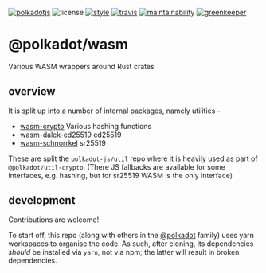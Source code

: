 [![polkadotjs](https://img.shields.io/badge/polkadot-js-orange.svg?style=flat-square)](https://polkadot.js.org)
![license](https://img.shields.io/badge/License-Apache%202.0-blue.svg?style=flat-square)
[![style](https://img.shields.io/badge/code%20style-semistandard-lightgrey.svg?style=flat-square)](https://github.com/Flet/semistandard)
[![travis](https://img.shields.io/travis/polkadot-js/wasm.svg?style=flat-square)](https://travis-ci.com/polkadot-js/wasm)
[![maintainability](https://img.shields.io/codeclimate/maintainability/polkadot-js/wasm.svg?style=flat-square)](https://codeclimate.com/github/polkadot-js/wasm/maintainability)
[![greenkeeper](https://img.shields.io/badge/greenkeeper-enabled-brightgreen.svg?style=flat-square)](https://greenkeeper.io/)

# @polkadot/wasm

Various WASM wrappers around Rust crates

## overview

It is split up into a number of internal packages, namely utilities -

- [wasm-crypto](packages/wasm-crypto/) Various hashing functions
- [wasm-dalek-ed25519](packages/wasm-dalek-ed25519/) ed25519
- [wasm-schnorrkel](packages/wasm-schnorrkel/) sr25519

These are split the `polkadot-js/util` repo where it is heavily used as part of `@polkadot/util-crypto`. (There JS fallbacks are available for some interfaces, e.g. hashing, but for sr25519 WASM is the only interface)

## development

Contributions are welcome!

To start off, this repo (along with others in the [@polkadot](https://github.com/polkadot-js/) family) uses yarn workspaces to organise the code. As such, after cloning, its dependencies _should_ be installed via `yarn`, not via npm; the latter will result in broken dependencies.
